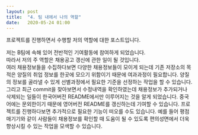 ```yaml
---
layout: post
title:  "4. 팀 내에서 나의 역할"
date:   2020-05-24 01:00
---
```

프로젝트를 진행하면서 수행할 저의 역할에 대한 포스트입니다.

저는 B팀에 속해 있어 전반적인 기여활동에 참여하게 되었습니다.   
따라서 저의 주 역할은 채용공고 갱신에 관한 일이 될 것입니다.   
여러 채용정보들을 수집하다보면 다양한 채용정보들이 모이게 되는데
기존 저장소의 목적은 양질의 취업 정보를 한곳에 모으기 위함이기 때문에
여과과정이 필요합니다.   양질의 정보를 골라낼 수 있게 선별과정에서 필요한 기준을 선정하는
작업을 할 수 있습니다.   그리고 최근 commit을 찾아보면서 수정내역을 확인하였는데 
채용정보가 추가되거나 삭제되는 일들이 한국어버전 README에서만 이루어지는 것을 알게
되었습니다.   중국어에는 문외한이기 때문에 영어버전 README를 갱신하는데 
기여할 수 있습니다.   프로젝트를 진행하다보면 추가적으로 필요한 기능이 떠오를 수도 있습니다. 예를 들어 평점 매기기와 같이 사람들이 채용정보를 확인할 때 도움이 될 수 있도록 편의성면에서 더욱 향상시킬 수 있는 작업을 모색할 수 있습니다.
